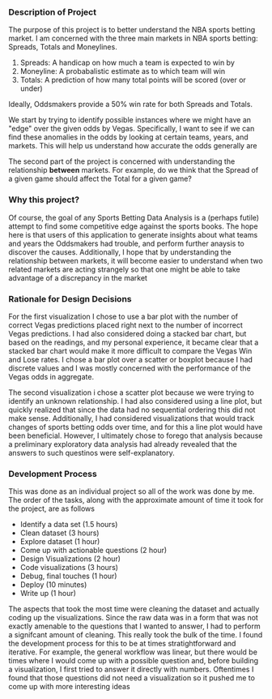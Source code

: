 ### Description of Project
The purpose of this project is to better understand the NBA sports betting market. I am concerned with the three main markets in NBA sports betting: Spreads, Totals and Moneylines. 

1. Spreads: A handicap on how much a team is expected to win by
2. Moneyline: A probabalistic estimate as to which team will win
3. Totals: A prediction of how many total points will be scored (over or under)

Ideally, Oddsmakers provide a 50% win rate for both Spreads and Totals. 

We start by trying to identify possible instances where we might have an "edge" over the given odds by Vegas. Specifically, I want to see if we can find these anomalies in the odds by looking at certain teams, years, and markets. This will help us understand how accurate the odds generally are

The second part of the project is concerned with understanding the relationship **between** markets. For example, do we think that the Spread of a given game should affect the Total for a given game?

### Why this project?
Of course, the goal of any Sports Betting Data Analysis is a (perhaps futile) attempt to find some competitive edge against the sports books. The hope here is that users of this application to generate insights about what teams and years the Oddsmakers had trouble, and perform further anaysis to discover the causes. Additionally, I hope that by understanding the relationship between markets, it will become easier to understand when two related markets are acting strangely so that one might be able to take advantage of a discrepancy in the market


### Rationale for Design Decisions
For the first visualization I chose to use a bar plot with the number of correct Vegas predictions placed right next to the number of incorrect Vegas predictions. I had also considered doing a stacked bar chart, but based on the readings, and my personal experience, it became clear that a stacked bar chart would make it more difficult to compare the Vegas Win and Lose rates. I chose a bar plot over a scatter or boxplot because I had discrete values and I was mostly concerned with the performance of the Vegas odds in aggregate.

The second visualization i chose a scatter plot because we were trying to identify an unknown relationship. I had also considered using a line plot, but quickly realized that since the data had no sequential ordering this did not make sense. Additionally, I had considered visualizations that would track changes of sports betting odds over time, and for this a line plot would have been beneficial. However, I ultimately chose to forego that analysis because a preliminary exploratory data analysis had already revealed that the answers to such questinos were self-explanatory.


### Development Process
This was done as an individual project so all of the work was done by me. The order of the tasks, along with the approximate amount of time it took for the project, are as follows

- Identify a data set (1.5 hours)
- Clean dataset (3 hours)
- Explore dataset (1 hour)
- Come up with actionable questions (2 hour)
- Design Visualizations (2 hour)
- Code visualizations (3 hours)
- Debug, final touches (1 hour)
- Deploy (10 minutes)
- Write up (1 hour)

The aspects that took the most time were cleaning the dataset and actually coding up the visualizations. Since the raw data was in a form that was not exactly amenable to the questions that I wanted to answer, I had to perform a signifcant amount of cleaning. This really took the bulk of the time. I found the development process for this to be at times stratightforward and iterative. For example, the general workflow was linear, but there would be times where I would come up with a possible question and, before building a visualization, I first tried to answer it directly with numbers. Oftentimes I found that those questions did not need a visualization so it pushed me to come up with more interesting ideas 





